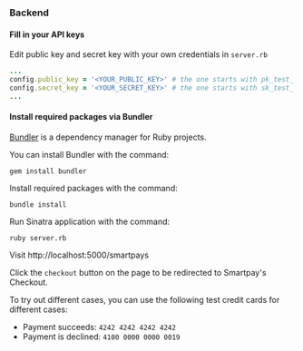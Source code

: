 ### Backend

#### Fill in your API keys

Edit public key and secret key with your own credentials in `server.rb`

```ruby
...
config.public_key = '<YOUR_PUBLIC_KEY>' # the one starts with pk_test_
config.secret_key = '<YOUR_SECRET_KEY>' # the one starts with sk_test_
...
```

#### Install required packages via Bundler

[Bundler](https://bundler.io/) is a dependency manager for Ruby projects.

You can install Bundler with the command:

```shell
gem install bundler
```

Install required packages with the command:

```shell
bundle install
```

Run Sinatra application with the command:

```sheel
ruby server.rb
```

Visit http://localhost:5000/smartpays

Click the `checkout` button on the page to be redirected to Smartpay's Checkout.

To try out different cases, you can use the following test credit cards for different cases:

- Payment succeeds: `4242 4242 4242 4242`
- Payment is declined: `4100 0000 0000 0019`
